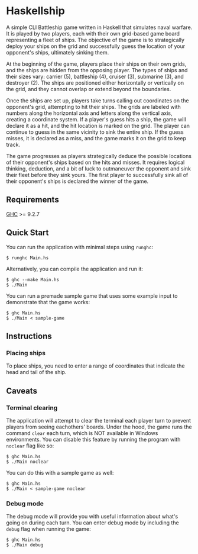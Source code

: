 # Haskellship

A simple CLI Battleship game written in Haskell that simulates naval warfare. It is played by two players, each with their own grid-based game board representing a fleet of ships. The objective of the game is to strategically deploy your ships on the grid and successfully guess the location of your opponent's ships, ultimately sinking them.

At the beginning of the game, players place their ships on their own grids, and the ships are hidden from the opposing player. The types of ships and their sizes vary: carrier (5), battleship (4), cruiser (3), submarine (3), and destroyer (2). The ships are positioned either horizontally or vertically on the grid, and they cannot overlap or extend beyond the boundaries.

Once the ships are set up, players take turns calling out coordinates on the opponent's grid, attempting to hit their ships. The grids are labeled with numbers along the horizontal axis and letters along the vertical axis, creating a coordinate system. If a player's guess hits a ship, the game will declare it as a hit, and the hit location is marked on the grid. The player can continue to guess in the same vicinity to sink the entire ship. If the guess misses, it is declared as a miss, and the game marks it on the grid to keep track.

The game progresses as players strategically deduce the possible locations of their opponent's ships based on the hits and misses. It requires logical thinking, deduction, and a bit of luck to outmaneuver the opponent and sink their fleet before they sink yours. The first player to successfully sink all of their opponent's ships is declared the winner of the game.

## Requirements

[GHC](https://www.haskell.org/ghc/) >= 9.2.7

## Quick Start

You can run the application with minimal steps using `runghc`:

```console
$ runghc Main.hs
```

Alternatively, you can compile the application and run it:

```console
$ ghc --make Main.hs
$ ./Main
```

You can run a premade sample game that uses some example input to demonstrate that the game works:

```console
$ ghc Main.hs
$ ./Main < sample-game
```

## Instructions

### Placing ships

To place ships, you need to enter a range of coordinates that indicate the head and tail of the ship.

## Caveats

### Terminal clearing

The application will attempt to clear the terminal each player turn to prevent players from seeing eachothers' boards. Under the hood, the game runs the command `clear` each turn, which is NOT available in Windows environments. You can disable this feature by running the program with `noclear` flag like so:

```console
$ ghc Main.hs
$ ./Main noclear
```

You can do this with a sample game as well:

```console
$ ghc Main.hs
$ ./Main < sample-game noclear
```

### Debug mode

The debug mode will provide you with useful information about what's going on during each turn. You can enter debug mode by including the `debug` flag when running the game:

```console
$ ghc Main.hs
$ ./Main debug
```
